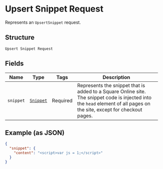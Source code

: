 
# Upsert Snippet Request

Represents an `UpsertSnippet` request.

## Structure

`Upsert Snippet Request`

## Fields

| Name | Type | Tags | Description |
|  --- | --- | --- | --- |
| `snippet` | [`Snippet`](../../doc/models/snippet.md) | Required | Represents the snippet that is added to a Square Online site. The snippet code is injected into the `head` element of all pages on the site, except for checkout pages. |

## Example (as JSON)

```json
{
  "snippet": {
    "content": "<script>var js = 1;</script>"
  }
}
```


